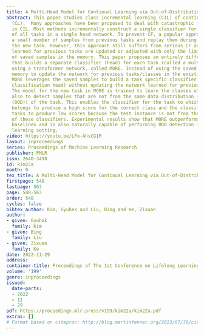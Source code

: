 ```yaml
---
title: A Multi-Head Model for Continual Learning via Out-of-Distribution Replay
abstract: This paper studies class incremental learning (CIL) of continual learning
  (CL).  Many approaches have been proposed to deal with catastrophic forgetting (CF)
  in CIL. Most methods incrementally construct a single classifier for all classes
  of all tasks in a single head network. To prevent CF, a popular approach is to memorize
  a small number of samples from previous tasks and replay them during  training of
  the new task. However, this approach still suffers from serious CF as the parameters
  learned for previous tasks are updated or adjusted with only the limited number
  of saved samples in the memory. This paper proposes an entirely different approach
  that builds a separate classifier (head) for each task (called a multi-head model)
  using a transformer network, called MORE. Instead of using the saved samples in
  memory to update the network for previous tasks/classes in the existing approach,
  MORE leverages the saved samples to build a task specific classifier (adding a new
  classification head) without updating the network learned for previous tasks/classes.
  The model for the new task in MORE is trained to learn the classes of the task and
  also to detect samples that are not from the same data distribution (i.e., out-of-distribution
  (OOD)) of the task. This enables the classifier for the task to which the test instance
  belongs to produce a high score for the correct class and the classifiers of other
  tasks to produce low scores because the test instance is not from the data distributions
  of these classifiers. Experimental results show that MORE outperforms state-of-the-art
  baselines and is also naturally capable of performing OOD detection in the continual
  learning setting.
video: https://youtu.be/LFo-AhsCG1M
layout: inproceedings
series: Proceedings of Machine Learning Research
publisher: PMLR
issn: 2640-3498
id: kim22a
month: 0
tex_title: A Multi-Head Model for Continual Learning via Out-of-Distribution Replay
firstpage: 548
lastpage: 563
page: 548-563
order: 548
cycles: false
bibtex_author: Kim, Gyuhak and Liu, Bing and Ke, Zixuan
author:
- given: Gyuhak
  family: Kim
- given: Bing
  family: Liu
- given: Zixuan
  family: Ke
date: 2022-11-29
address:
container-title: Proceedings of The 1st Conference on Lifelong Learning Agents
volume: '199'
genre: inproceedings
issued:
  date-parts:
  - 2022
  - 11
  - 29
pdf: https://proceedings.mlr.press/v199/kim22a/kim22a.pdf
extras: []
# Format based on citeproc: http://blog.martinfenner.org/2013/07/30/citeproc-yaml-for-bibliographies/
---
```

